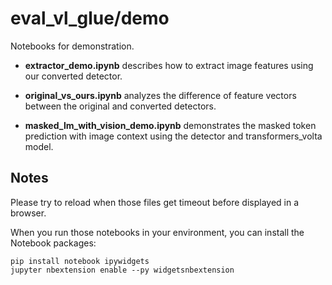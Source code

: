 # eval\_vl\_glue/demo

Notebooks for demonstration.

- **extractor_demo.ipynb** describes how to extract image features using our converted detector.

- **original_vs_ours.ipynb** analyzes the difference of feature vectors between the original and converted detectors.

- **masked_lm_with_vision_demo.ipynb** demonstrates the masked token prediction with image context using the detector and transformers\_volta model.

## Notes

Please try to reload when those files get timeout before displayed in a browser.

When you run those notebooks in your environment, you can install the Notebook packages:

```
pip install notebook ipywidgets
jupyter nbextension enable --py widgetsnbextension
```

